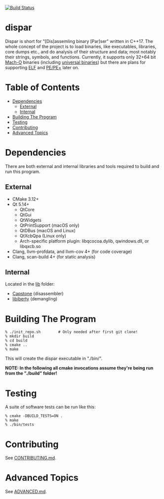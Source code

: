 [![Build Status](https://travis-ci.org/netromdk/dispar.svg?branch=master)](https://travis-ci.org/netromdk/dispar)

# dispar
Dispar is short for "[Dis]assemling binary [Par]ser" written in C++17. The whole concept of the project is to load binaries, like executables, libraries, core dumps etc., and do analysis of their structure and data; most notably their strings, symbols, and functions. Currently, it supports only 32+64 bit [Mach-O](https://en.wikipedia.org/wiki/Mach-O) binaries (including [universal binaries](https://en.wikipedia.org/wiki/Universal_binary)) but there are plans for supporting [ELF](https://en.wikipedia.org/wiki/Executable_and_Linkable_Format) and [PE/PE+](https://en.wikipedia.org/wiki/Portable_Executable) later on.

# Table of Contents
* [Dependencies](#dependencies)
  * [External](#external)
  * [Internal](#internal)
* [Building The Program](#building-the-program)
* [Testing](#testing)
* [Contributing](#contributing)
* [Advanced Topics](#advanced-topics)

# Dependencies
There are both external and internal libraries and tools required to build and run this program.

## External
* CMake 3.12+
* Qt 5.14+
  * QtCore
  * QtGui
  * QtWidgets
  * QtPrintSupport (macOS only)
  * QtDBus (macOS and Linux)
  * QtXcbQpa (Linux only)
  * Arch-specific platform plugin: libqcocoa.dylib, qwindows.dll, or libqxcb.so
* Clang, llvm-profdata, and llvm-cov 4+ (for code coverage)
* Clang, scan-build 4+ (for static analysis)

## Internal
Located in the [lib](lib) folder:
* [Capstone](https://github.com/aquynh/capstone) (disassembler)
* [libiberty](https://github.com/gcc-mirror/gcc/tree/master/libiberty) (demangling)

# Building The Program
```
% ./init_repo.sh        # Only needed after first git clone!
% mkdir build
% cd build
% cmake ..
% make
```

This will create the dispar executable in "./bin/".

**NOTE: In the following all cmake invocations assume they're being run from the "./build" folder!**

# Testing
A suite of software tests can be run like this:
```
% cmake -DBUILD_TESTS=ON .
% make
% ./bin/tests
```

# Contributing
See [CONTRIBUTING.md](CONTRIBUTING.md).

# Advanced Topics
See [ADVANCED.md](ADVANCED.md).
